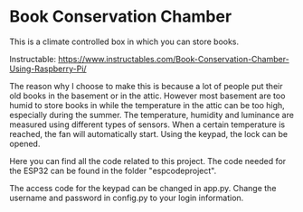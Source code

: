 # Book Conservation Chamber
This is a climate controlled box in which you can store books.

Instructable: https://www.instructables.com/Book-Conservation-Chamber-Using-Raspberry-Pi/

The reason why I choose to make this is because a lot of people put their old books in the basement or in the attic. 
However most basement are too humid to store books in while the temperature in the attic can be too high, especially during the summer.
The temperature, humidity and luminance are measured using different types of sensors. 
When a certain temperature is reached, the fan will automatically start.
Using the keypad, the lock can be opened.


Here you can find all the code related to this project.
The code needed for the ESP32 can be found in the folder "espcodeproject".

The access code for the keypad can be changed in app.py.
Change the username and password in config.py to your login information.
